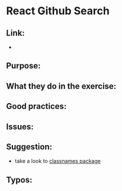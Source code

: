 # React Github Search 

## Link:
  - 

## Purpose:

## What they do in the exercise:

## Good practices:
  
## Issues:

## Suggestion:

- take a look to [classnames package](https://github.com/JedWatson/classnames#readme)

## Typos:

